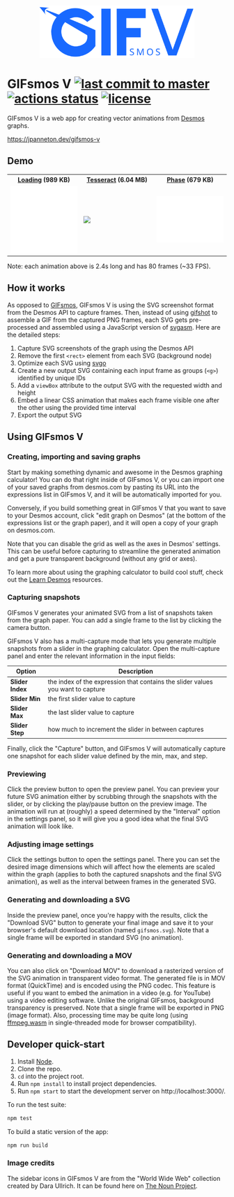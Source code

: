 <div align="center">
  <img src="./src/components/icons/gifsmos-v-logo-blue.svg" height="120" alt="GIFsmos V logo"/>
</div>

# GIFsmos V [![last commit to master](https://img.shields.io/github/last-commit/jpanneton/gifsmos-v/main.svg?style=flat-square)](https://github.com/jpanneton/gifsmos-v/commits/main) [![actions status](https://github.com/jpanneton/gifsmos-v/workflows/CI/badge.svg)](https://github.com/jpanneton/gifsmos-v/actions) [![license](https://img.shields.io/github/license/jpanneton/gifsmos-v.svg?style=flat-square)](https://github.com/jpanneton/gifsmos-v/blob/main/LICENSE.md)

GIFsmos V is a web app for creating vector animations from
[Desmos](https://www.desmos.com/calculator) graphs.

https://jpanneton.dev/gifsmos-v

## Demo

<table width="100%">
  <tr>
    <th style="text-align:center"><a href="https://www.reddit.com/r/desmos/comments/kyfnxx/desmos_most_satisfying_loading_gif_ever/">Loading</a> (989 KB)</th>
    <th style="text-align:center"><a href="https://www.reddit.com/r/desmos/comments/y3w1dj/colour_changing_tesseract/">Tesseract</a> (6.04 MB)</th>
    <th style="text-align:center"><a href="https://jpanneton.dev/posts/the-perfect-frequency-splitter-debunked">Phase</a> (679 KB)</th>
  </tr>
  <tr>
    <td width="33%">
      <img src="public/example1.svg" width="100%">
    </td>
    <td width="33%">
      <img src="public/example2.svg" width="100%">
    </td>
      <td width="33%">
      <img src="public/example3.svg" width="100%">
    </td>
  </tr>
</table>

Note: each animation above is 2.4s long and has 80 frames (~33 FPS).

## How it works

As opposed to [GIFsmos](https://github.com/desmosinc/gifsmos), GIFsmos V is using the
SVG screenshot format from the Desmos API to capture frames. Then, instead of using
[gifshot](https://yahoo.github.io/gifshot) to assemble a GIF from the captured PNG frames,
each SVG gets pre-processed and assembled using a JavaScript version of
[svgasm](https://github.com/tomkwok/svgasm). Here are the detailed steps:

1. Capture SVG screenshots of the graph using the Desmos API
1. Remove the first `<rect>` element from each SVG (background node)
1. Optimize each SVG using [svgo](https://github.com/svg/svgo)
1. Create a new output SVG containing each input frame as groups (`<g>`) identified by unique IDs
1. Add a `viewBox` attribute to the output SVG with the requested width and height
1. Embed a linear CSS animation that makes each frame visible one after the other using the provided time interval
1. Export the output SVG

## Using GIFsmos V

### Creating, importing and saving graphs

Start by making something dynamic and awesome in the Desmos graphing calculator!
You can do that right inside of GIFsmos V, or you can import one of your saved
graphs from desmos.com by pasting its URL into the expressions list in GIFsmos V,
and it will be automatically imported for you.

Conversely, if you build something great in GIFsmos V that you want to save to
your Desmos account, click "edit graph on Desmos" (at the bottom of the
expressions list or the graph paper), and it will open a copy of your graph on
desmos.com.

Note that you can disable the grid as well as the axes in Desmos' settings.
This can be useful before capturing to streamline the generated animation
and get a pure transparent background (without any grid or axes).

To learn more about using the graphing calculator to build cool stuff, check out
the [Learn Desmos](https://learn.desmos.com/graphing) resources.

### Capturing snapshots

GIFsmos V generates your animated SVG from a list of snapshots taken from the
graph paper. You can add a single frame to the list by clicking the camera
button.

GIFsmos V also has a multi-capture mode that lets you generate multiple
snapshots from a slider in the graphing calculator. Open the multi-capture panel
and enter the relevant information in the input fields:

| Option           | Description                                                                     |
| ---------------- | ------------------------------------------------------------------------------- |
| **Slider Index** | the index of the expression that contains the slider values you want to capture |
| **Slider Min**   | the first slider value to capture                                               |
| **Slider Max**   | the last slider value to capture                                                |
| **Slider Step**  | how much to increment the slider in between captures                            |

Finally, click the "Capture" button, and GIFsmos V will automatically capture one
snapshot for each slider value defined by the min, max, and step.

### Previewing

Click the preview button to open the preview panel. You can preview your future
SVG animation either by scrubbing through the snapshots with the slider, or by clicking
the play/pause button on the preview image. The animation will run at (roughly) a speed
determined by the "Interval" option in the settings panel, so it will give you a
good idea what the final SVG animation will look like.

### Adjusting image settings

Click the settings button to open the settings panel. There you can set the
desired image dimensions which will affect how the elements are scaled within the graph
(applies to both the captured snapshots and the final SVG animation),
as well as the interval between frames in the generated SVG.

### Generating and downloading a SVG

Inside the preview panel, once you're happy with the results, click the
"Download SVG" button to generate your final image and save it to your
browser's default download location (named `gifsmos.svg`). Note that
a single frame will be exported in standard SVG (no animation).

### Generating and downloading a MOV

You can also click on "Download MOV" to download a rasterized version of the SVG
animation in transparent video format. The generated file is in MOV format (QuickTime)
and is encoded using the PNG codec. This feature is useful if you want to embed
the animation in a video (e.g. for YouTube) using a video editing software.
Unlike the original GIFsmos, background transparency is preserved. Note that
a single frame will be exported in PNG (image format). Also, processing time
may be quite long (using [ffmpeg.wasm](https://github.com/ffmpegwasm/ffmpeg.wasm)
in single-threaded mode for browser compatibility).

## Developer quick-start

1. Install [Node](https://nodejs.org/en/).
1. Clone the repo.
1. `cd` into the project root.
1. Run `npm install` to install project dependencies.
1. Run `npm start` to start the development server on http://localhost:3000/.

To run the test suite:

```bash
npm test
```

To build a static version of the app:

```bash
npm run build
```

### Image credits

The sidebar icons in GIFsmos V are from the "World Wide Web" collection created by
Dara Ullrich. It can be found here on [The Noun Project](https://thenounproject.com/Dara%20Ullrich/collection/world-wide-web/).
